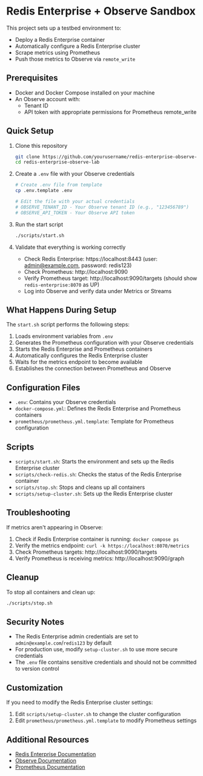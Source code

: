 # Redis Enterprise + Observe Sandbox

This project sets up a testbed environment to:
- Deploy a Redis Enterprise container
- Automatically configure a Redis Enterprise cluster
- Scrape metrics using Prometheus
- Push those metrics to Observe via `remote_write`

## Prerequisites

- Docker and Docker Compose installed on your machine
- An Observe account with:
  - Tenant ID
  - API token with appropriate permissions for Prometheus remote_write

## Quick Setup

1. Clone this repository
   ```bash
   git clone https://github.com/yourusername/redis-enterprise-observe-lab.git
   cd redis-enterprise-observe-lab
   ```

2. Create a `.env` file with your Observe credentials
   ```bash
   # Create .env file from template
   cp .env.template .env
   
   # Edit the file with your actual credentials
   # OBSERVE_TENANT_ID - Your Observe tenant ID (e.g., "123456789")
   # OBSERVE_API_TOKEN - Your Observe API token
   ```

3. Run the start script
   ```bash
   ./scripts/start.sh
   ```

4. Validate that everything is working correctly
   - Check Redis Enterprise: https://localhost:8443 (user: admin@example.com, password: redis123)
   - Check Prometheus: http://localhost:9090
   - Verify Prometheus target: http://localhost:9090/targets (should show `redis-enterprise:8070` as UP)
   - Log into Observe and verify data under Metrics or Streams

## What Happens During Setup

The `start.sh` script performs the following steps:
1. Loads environment variables from `.env`
2. Generates the Prometheus configuration with your Observe credentials
3. Starts the Redis Enterprise and Prometheus containers
4. Automatically configures the Redis Enterprise cluster
5. Waits for the metrics endpoint to become available
6. Establishes the connection between Prometheus and Observe

## Configuration Files

- `.env`: Contains your Observe credentials
- `docker-compose.yml`: Defines the Redis Enterprise and Prometheus containers
- `prometheus/prometheus.yml.template`: Template for Prometheus configuration

## Scripts

- `scripts/start.sh`: Starts the environment and sets up the Redis Enterprise cluster
- `scripts/check-redis.sh`: Checks the status of the Redis Enterprise container
- `scripts/stop.sh`: Stops and cleans up all containers
- `scripts/setup-cluster.sh`: Sets up the Redis Enterprise cluster

## Troubleshooting

If metrics aren't appearing in Observe:
1. Check if Redis Enterprise container is running: `docker compose ps`
2. Verify the metrics endpoint: `curl -k https://localhost:8070/metrics`
3. Check Prometheus targets: http://localhost:9090/targets
4. Verify Prometheus is receiving metrics: http://localhost:9090/graph

## Cleanup

To stop all containers and clean up:
```bash
./scripts/stop.sh
```

## Security Notes

- The Redis Enterprise admin credentials are set to `admin@example.com`/`redis123` by default
- For production use, modify `setup-cluster.sh` to use more secure credentials
- The `.env` file contains sensitive credentials and should not be committed to version control

## Customization

If you need to modify the Redis Enterprise cluster settings:
1. Edit `scripts/setup-cluster.sh` to change the cluster configuration
2. Edit `prometheus/prometheus.yml.template` to modify Prometheus settings

## Additional Resources

- [Redis Enterprise Documentation](https://docs.redis.com/latest/rs/)
- [Observe Documentation](https://docs.observeinc.com/)
- [Prometheus Documentation](https://prometheus.io/docs/)